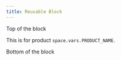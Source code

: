 ```yaml
---
title: Reusable Block
---
```


Top of the block

This is for product <code class="expression">space.vars.PRODUCT_NAME</code>.

Bottom of the block
